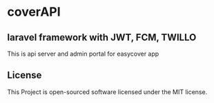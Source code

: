 # coverAPI

## laravel framework with JWT, FCM, TWILLO 

This is api server and admin portal for easycover app 



## License

This Project is open-sourced software licensed under the MIT license.
